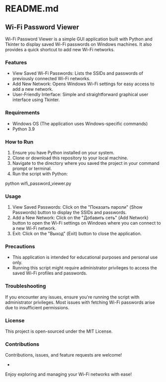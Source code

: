 # README.md

## Wi-Fi Password Viewer

Wi-Fi Password Viewer is a simple GUI application built with Python and Tkinter to display saved Wi-Fi passwords on Windows machines. It also provides a quick shortcut to add new Wi-Fi networks.

### Features

- View Saved Wi-Fi Passwords: Lists the SSIDs and passwords of previously connected Wi-Fi networks.
- Add New Network: Opens Windows Wi-Fi settings for easy access to add a new network.
- User-Friendly Interface: Simple and straightforward graphical user interface using Tkinter.

### Requirements

- Windows OS (The application uses Windows-specific commands)
- Python 3.9

### How to Run

1. Ensure you have Python installed on your system.
2. Clone or download this repository to your local machine.
3. Navigate to the directory where you saved the project in your command prompt or terminal.
4. Run the script with Python:


python wifi_password_viewer.py


### Usage

1. View Saved Passwords: Click on the "Показать пароли" (Show Passwords) button to display the SSIDs and passwords.
2. Add a New Network: Click on the "Добавить сеть" (Add Network) button to open the Wi-Fi settings on Windows where you can connect to a new Wi-Fi network.
3. Exit: Click on the "Выход" (Exit) button to close the application.

### Precautions

- This application is intended for educational purposes and personal use only.
- Running this script might require administrator privileges to access the saved Wi-Fi profiles and passwords.

### Troubleshooting

If you encounter any issues, ensure you're running the script with administrator privileges. Most issues with fetching Wi-Fi passwords arise due to insufficient permissions.

### License

This project is open-sourced under the MIT License.

### Contributions

Contributions, issues, and feature requests are welcome!

-

Enjoy exploring and managing your Wi-Fi networks with ease!

